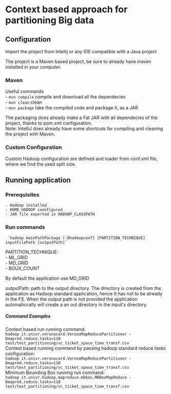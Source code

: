 # Context based approach for partitioning Big data

## Configuration
Import the project from Intellij or any IDE compatible with a Java project

The project is a Maven based project, be sure to already have maven installed in your computer.
### Maven
Useful commands  
	- `mvn compile` compile and download all the dependecies  
	- `mvn clean` clean  
	- `mvn package` take the compiled code and package it, as a JAR  

The packaging does already make a Fat JAR with all dependecies of the project, thanks to pom.xml configuration.  
Note: IntelliJ does already have some shortcuts for compiling and cleaning the project with Maven.

### Custom Configuration
Custom Hadoop configuration are defined and loader from conf.xml file, where we find the used split size.

## Running application
### Prerequisites 
	- Hadoop installed
	- HOME_HADOOP coonfigured
	- JAR file exported in HADOOP_CLASSPATH
### Run commands
	 `hadoop mainPathPackage [-Dhadoopconf] [PARTITION_TECHNIQUE] inputFilePath [outputPath]`

PARTITION_TECHNIQUE:  
	- ML_GRID  
	- MD_GRID  
	- BOUX_COUNT    

By default the application use MD_GRID  


outputPath: path to the output directory. The directory is created from the application as Hadoop standard application, hence It has not to be already in the FS. When the output path is not provided the application automaticcally will create a an out directory in the input's directory.


##### Command Examples
Context based run running command:  
`hadoop it.univr.veronacard.VeronaMapReducePartitioner -Dmapred.reduce.tasks=110 test/test_partitioning/vc_ticket_space_time_transf.csv`  
Context based running command by passing hadoop standard reduce tasks configuration:  
`hadoop it.univr.veronacard.VeronaMapReducePartitioner -Dmapred.reduce.tasks=110 test/test_partitioning/vc_ticket_space_time_transf.csv`  
Minimum Bounding Box running run command:  
`hadoop it.univr.hadoop.mapreduce.mbbox.MBBoxMapReduce -Dmapred.reduce.tasks=110 test/test_partitioning/vc_ticket_space_time_transf.csv`  



